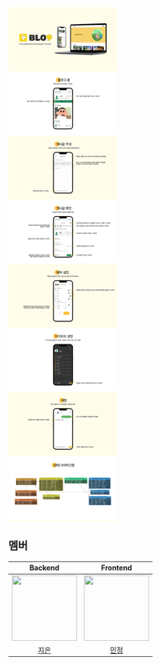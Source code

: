 ![image](Blo9.png)



## 멤버

|                                         Backend                                          |                                         Frontend                                          |     
| :--------------------------------------------------------------------------------------: | :--------------------------------------------------------------------------------------: | 
|  <img src="https://avatars.githubusercontent.com/u/154851961?v=1" width="130" height="130">  | <img src="https://avatars.githubusercontent.com/u/130037564?v=1" width="130" height="130"> |
|                       [지은](https://github.com/cje206)                        |                            [민정](https://github.com/MinJeonng)                            |     
